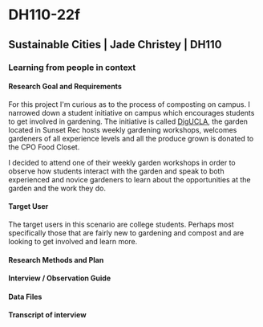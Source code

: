# DH110-22f

## Sustainable Cities | Jade Christey | DH110

### Learning from people in context

#### Research Goal and Requirements 

For this project I'm curious as to the process of composting on campus. 
I narrowed down a student initiative on campus which encourages students to get involved in gardening. 
The initiative is called [DigUCLA](http://digucla.weebly.com/), the garden located in Sunset Rec hosts weekly gardening workshops, welcomes gardeners of all experience levels and all the produce grown is donated to the CPO Food Closet.

I decided to attend one of their weekly garden workshops in order to observe how students interact with the garden and speak to both experienced and novice gardeners to learn about the opportunities at the garden and the work they do.

#### Target User

The target users in this scenario are college students. Perhaps most specifically those that are fairly new to gardening and compost and are looking to get involved and learn more. 

#### Research Methods and Plan

#### Interview / Observation Guide

#### Data Files 

#### Transcript of interview 

